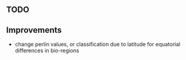 TODO
----

## Improvements
 - change perlin values, or classification due to latitude for equatorial differences in bio-regions
